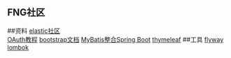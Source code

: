 ## FNG社区

##资料
[elastic社区](https://elasticsearch.cn/)   
[OAuth教程](https://developer.github.com/apps/building-oauth-apps/creating-an-oauth-app/)
[bootstrap文档](https://v3.bootcss.com/getting-started)
[MyBatis整合Spring Boot](https://cloud.tencent.com/developer/article/1362818)
[thymeleaf](https://www.thymeleaf.org/)
##工具
[flyway](https://flywaydb.org/)
[lombok](https://projectlombok.org/)
##